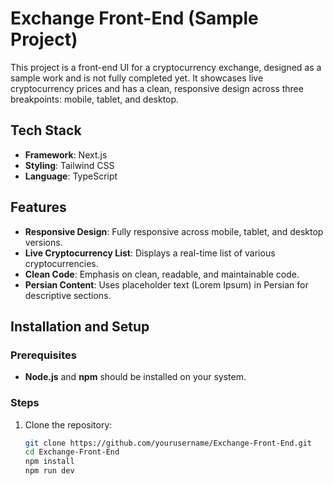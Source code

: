 # Exchange Front-End (Sample Project)

This project is a front-end UI for a cryptocurrency exchange, designed as a sample work and is not fully completed yet. It showcases live cryptocurrency prices and has a clean, responsive design across three breakpoints: mobile, tablet, and desktop.

## Tech Stack

- **Framework**: Next.js
- **Styling**: Tailwind CSS
- **Language**: TypeScript

## Features

- **Responsive Design**: Fully responsive across mobile, tablet, and desktop versions.
- **Live Cryptocurrency List**: Displays a real-time list of various cryptocurrencies.
- **Clean Code**: Emphasis on clean, readable, and maintainable code.
- **Persian Content**: Uses placeholder text (Lorem Ipsum) in Persian for descriptive sections.

## Installation and Setup

### Prerequisites
- **Node.js** and **npm** should be installed on your system.

### Steps

1. Clone the repository:
   ```bash
   git clone https://github.com/yourusername/Exchange-Front-End.git
   cd Exchange-Front-End
   npm install
   npm run dev
